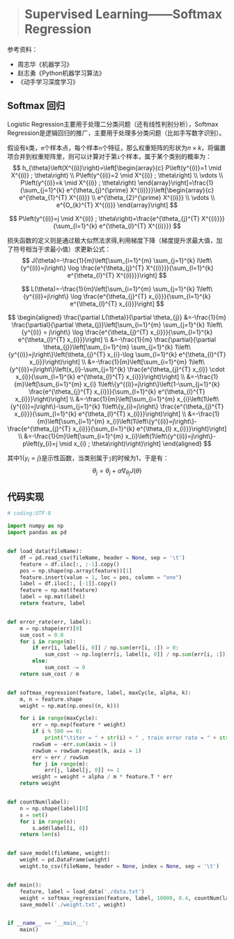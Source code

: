 > # Supervised Learning——Softmax Regression

参考资料：

* 周志华《机器学习》
* 赵志勇《Python机器学习算法》
* 《动手学习深度学习》

## Softmax 回归

Logistic Regression主要用于处理二分类问题（还有线性判别分析），Softmax Regression是逻辑回归的推广，主要用于处理多分类问题（比如手写数字识别）。

假设有`k`类，`m`个样本点，每个样本`n`个特征，那么权重矩阵的形状为$n \times k$，将偏置项合并到权重矩阵里，则可以计算对于第`i`个样本，属于某个类别的概率为：
$$
h_{\theta}\left(X^{(i)}\right)=\left[\begin{array}{c}
P\left(y^{(i)}=1 \mid X^{(i)} ; \theta\right) \\
P\left(y^{(i)}=2 \mid X^{(i)} ; \theta\right) \\
\vdots \\
P\left(y^{(i)}=k \mid X^{(i)} ; \theta\right)
\end{array}\right]=\frac{1}{\sum_{j=1}^{k} e^{\theta_{j}^{\prime} X^{(i)}}}\left[\begin{array}{c}
e^{\theta_{1}^{T} X^{(i)}} \\
e^{\theta_{2}^{\prime} X^{(i)}} \\
\vdots \\
e^{O_{k}^{T} X^{(i)}}
\end{array}\right]
$$

$$
P\left(y^{(i)}=j \mid X^{(i)} ; \theta\right)=\frac{e^{\theta_{j}^{T} X^{(i)}}}{\sum_{l=1}^{k} e^{\theta_{l}^{T} X^{(i)}}}
$$

损失函数的定义则是通过极大似然法求得,利用梯度下降（梯度提升求最大值，加了符号相当于求最小值）求更新公式：
$$
J(\theta)=-\frac{1}{m}\left[\sum_{i=1}^{m} \sum_{j=1}^{k} I\left\{y^{(i)}=j\right\} \log \frac{e^{\theta_{j}^{T} X^{(i)}}}{\sum_{l=1}^{k} e^{\theta_{l}^{T} X^{(i)}}}\right]
$$

$$
L(\theta)=-\frac{1}{m}\left[\sum_{i=1}^{m} \sum_{j=1}^{k} 1\left\{y^{(i)}=j\right\} \log \frac{e^{\theta_{j}^{T} x_{i}}}{\sum_{l=1}^{k} e^{\theta_{l}^{T} x_{i}}}\right]
$$

$$
\begin{aligned}
\frac{\partial L(\theta)}{\partial \theta_{j}} &=-\frac{1}{m} \frac{\partial}{\partial \theta_{j}}\left[\sum_{i=1}^{m} \sum_{j=1}^{k} 1\left\{y^{(i)} = j\right\} \log \frac{e^{\theta_{j}^{T} x_{i}}}{\sum_{l=1}^{k} e^{\theta_{l}^{T} x_{i}}}\right] \\
&=-\frac{1}{m} \frac{\partial}{\partial \theta_{j}}\left[\sum_{i=1}^{m} \sum_{j=1}^{k} 1\left\{y^{(i)}=j\right\}\left(\theta_{j}^{T} x_{i}-\log \sum_{l=1}^{k} e^{\theta_{l}^{T} x_{i}}\right)\right] \\
&=-\frac{1}{m}\left[\sum_{i=1}^{m} 1\left\{y^{(i)}=j\right\}\left(x_{i}-\sum_{j=1}^{k} \frac{e^{\theta_{j}^{T} x_{i}} \cdot x_{i}}{\sum_{l=1}^{k} e^{\theta_{l}^{T} x_{i}}}\right)\right] \\
&=-\frac{1}{m}\left[\sum_{i=1}^{m} x_{i} 1\left\{y^{(i)}=j\right\}\left(1-\sum_{j=1}^{k} \frac{e^{\theta_{j}^{T} x_{i}}}{\sum_{l=1}^{k} e^{\theta_{l}^{T} x_{i}}}\right)\right] \\
&=-\frac{1}{m}\left[\sum_{i=1}^{m} x_{i}\left(1\left\{y^{(i)}=j\right\}-\sum_{j=1}^{k} 1\left\{y_{i}=j\right\} \frac{e^{\theta_{j}^{T} x_{i}}}{\sum_{l=1}^{k} e^{\theta_{l}^{T} x_{i}}}\right)\right] \\
&=-\frac{1}{m}\left[\sum_{i=1}^{m} x_{i}\left(1\left\{y^{(i)}=j\right\}-\frac{e^{\theta_{j}^{T} x_{i}}}{\sum_{l=1}^{k} e^{\theta_{l} x_{i}}}\right)\right] \\
&=-\frac{1}{m}\left[\sum_{i=1}^{m} x_{i}\left(1\left\{y^{(i)}=j\right\}-p\left(y_{i}=j \mid x_{i} ; \theta\right)\right)\right]
\end{aligned}
$$

其中$1\{y_i = j\}$是示性函数，当类别属于`j`的时候为1，于是有：
$$
\theta_j = \theta_j + \alpha \nabla_{\theta_j} J(\theta)
$$

## 代码实现

```python
# coding:UTF-8

import numpy as np
import pandas as pd


def load_data(fileName):
    df = pd.read_csv(fileName, header = None, sep = '\t')
    feature = df.iloc[:, :-1].copy()
    pos = np.shape(np.array(feature))[1]
    feature.insert(value = 1, loc = pos, column = "one")
    label = df.iloc[:, [-1]].copy()
    feature = np.mat(feature)
    label = np.mat(label)
    return feature, label


def error_rate(err, label):
    m = np.shape(err)[0]
    sum_cost = 0.0
    for i in range(m):
        if err[i, label[i, 0]] / np.sum(err[i, :]) > 0:
            sum_cost -= np.log(err[i, label[i, 0]] / np.sum(err[i, :]))
        else:
            sum_cost -= 0
    return sum_cost / m


def softmax_regression(feature, label, maxCycle, alpha, k):
    m, n = feature.shape
    weight = np.mat(np.ones((n, k)))

    for i in range(maxCycle):
        err = np.exp(feature * weight)
        if i % 500 == 0:
            print("\titer = " + str(i) + " , train error rate = " + str(error_rate(err, label)))
        rowSum = -err.sum(axis = 1)
        rowSum = rowSum.repeat(k, axis = 1)
        err = err / rowSum
        for j in range(m):
            err[j, label[j, 0]] += 1
        weight = weight + alpha / m * feature.T * err
    return weight


def countNum(label):
    n = np.shape(label)[0]
    s = set()
    for i in range(n):
        s.add(label[i, 0])
    return len(s)


def save_model(fileName, weight):
    weight = pd.DataFrame(weight)
    weight.to_csv(fileName, header = None, index = None, sep = '\t')


def main():
    feature, label = load_data('./data.txt')
    weight = softmax_regression(feature, label, 10000, 0.4, countNum(label))
    save_model('./weight.txt', weight)


if __name__ == '__main__':
	main()
```

